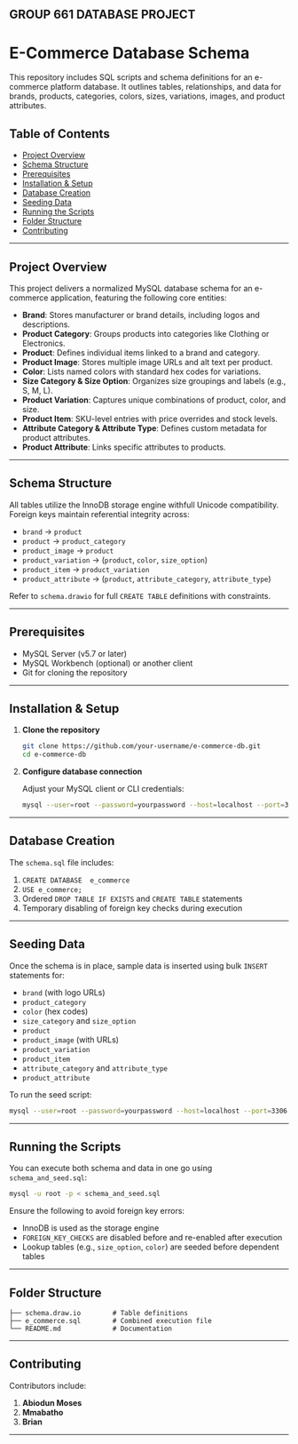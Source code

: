 ## GROUP 661 DATABASE PROJECT 

# E-Commerce Database Schema

This repository includes SQL scripts and schema definitions for an e-commerce platform database. It outlines tables, relationships, and data for brands, products, categories, colors, sizes, variations, images, and product attributes.

## Table of Contents

- [Project Overview](#project-overview)
- [Schema Structure](#schema-structure)
- [Prerequisites](#prerequisites)
- [Installation & Setup](#installation--setup)
- [Database Creation](#database-creation)
- [Seeding Data](#seeding-data)
- [Running the Scripts](#running-the-scripts)
- [Folder Structure](#folder-structure)
- [Contributing](#contributing)



---

## Project Overview

This project delivers a normalized MySQL database schema for an e-commerce application, featuring the following core entities:

- **Brand**: Stores manufacturer or brand details, including logos and descriptions.
- **Product Category**: Groups products into categories like Clothing or Electronics.
- **Product**: Defines individual items linked to a brand and category.
- **Product Image**: Stores multiple image URLs and alt text per product.
- **Color**: Lists named colors with standard hex codes for variations.
- **Size Category & Size Option**: Organizes size groupings and labels (e.g., S, M, L).
- **Product Variation**: Captures unique combinations of product, color, and size.
- **Product Item**: SKU-level entries with price overrides and stock levels.
- **Attribute Category & Attribute Type**: Defines custom metadata for product attributes.
- **Product Attribute**: Links specific attributes to products.



---

## Schema Structure

All tables utilize the InnoDB storage engine withfull Unicode compatibility. Foreign keys maintain referential integrity across:

- `brand` → `product`
- `product` → `product_category`
- `product_image` → `product`
- `product_variation` → (`product`, `color`, `size_option`)
- `product_item` → `product_variation`
- `product_attribute` → (`product`, `attribute_category`, `attribute_type`)

Refer to `schema.drawio` for full `CREATE TABLE` definitions with constraints.

---

## Prerequisites

- MySQL Server (v5.7 or later)
- MySQL Workbench (optional) or another client
- Git for cloning the repository

---

## Installation & Setup

1. **Clone the repository**

   ```bash
   git clone https://github.com/your-username/e-commerce-db.git
   cd e-commerce-db
   ```

2. **Configure database connection**

   Adjust your MySQL client or CLI credentials:

   ```bash
   mysql --user=root --password=yourpassword --host=localhost --port=3306 < schema.sql
   ```

---

## Database Creation

The `schema.sql` file includes:

1. `CREATE DATABASE  e_commerce`&#x20;
2. `USE e_commerce;`
3. Ordered `DROP TABLE IF EXISTS` and `CREATE TABLE` statements
4. Temporary disabling of foreign key checks during execution

---

## Seeding Data

Once the schema is in place, sample data is inserted using bulk `INSERT` statements for:

- `brand` (with logo URLs)
- `product_category`
- `color` (hex codes)
- `size_category` and `size_option`
- `product`
- `product_image` (with URLs)
- `product_variation`
- `product_item`
- `attribute_category` and `attribute_type`
- `product_attribute`

To run the seed script:

```bash
mysql --user=root --password=yourpassword --host=localhost --port=3306 < seed_data.sql
```

---

## Running the Scripts

You can execute both schema and data in one go using `schema_and_seed.sql`:

```bash
mysql -u root -p < schema_and_seed.sql
```

Ensure the following to avoid foreign key errors:

- InnoDB is used as the storage engine
- `FOREIGN_KEY_CHECKS` are disabled before and re-enabled after execution
- Lookup tables (e.g., `size_option`, `color`) are seeded before dependent tables

---

## Folder Structure

```
├── schema.draw.io        # Table definitions
├── e_commerce.sql        # Combined execution file
└── README.md             # Documentation
```

---

## Contributing

Contributors include:

1. **Abiodun Moses**
2. **Mmabatho**
3. **Brian**

---

